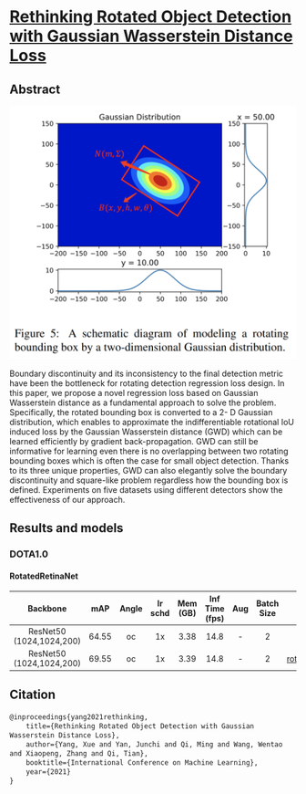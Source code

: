 # [Rethinking Rotated Object Detection with Gaussian Wasserstein Distance Loss](https://arxiv.org/pdf/2101.11952.pdf)

<!-- [ALGORITHM] -->
## Abstract

![illustration](https://raw.githubusercontent.com/zytx121/image-host/main/imgs/gwd.png)

Boundary discontinuity and its inconsistency to the final detection metric have been the bottleneck for rotating detection regression loss design. In this paper, we propose a novel regression loss based on Gaussian Wasserstein distance as a fundamental approach to solve the problem. Specifically, the rotated bounding box is converted to a 2- D Gaussian distribution, which enables to approximate the indifferentiable rotational IoU induced loss by the Gaussian Wasserstein distance (GWD) which can be learned efficiently by gradient back-propagation. GWD can still be informative for learning even there is no overlapping between two rotating bounding boxes which is often the case for small object detection. Thanks to its three unique properties, GWD can also elegantly solve the boundary discontinuity and square-like problem regardless how the bounding box is defined. Experiments on five datasets using different detectors show the effectiveness of our approach.

## Results and models

### DOTA1.0

#### RotatedRetinaNet
|    Backbone   |    mAP   | Angle | lr schd | Mem (GB) | Inf Time (fps) | Aug | Batch Size | Configs | Download |
|:------------:|:----------:|:-----------:|:---------:|:---------:|:---------:|:---------:|:---------:|:---------:|:-------------:|
| ResNet50 (1024,1024,200) | 64.55 | oc | 1x | 3.38 | 14.8 | - | 2 | [rotated_retinanet_hbb_r50_fpn_1x_dota_oc](../rotated_retinanet/rotated_retinanet_hbb_r50_fpn_1x_dota_oc.py) |  [model](https://download.openmmlab.com/mmrotate/v0.1.0/rotated_retinanet/rotated_retinanet_hbb_r50_fpn_1x_dota_oc/rotated_retinanet_hbb_r50_fpn_1x_dota_oc-e8a7c7df.pth) &#124; [log](https://download.openmmlab.com/mmrotate/v0.1.0/rotated_retinanet/rotated_retinanet_hbb_r50_fpn_1x_dota_oc/rotated_retinanet_hbb_r50_fpn_1x_dota_oc_20220121_095315.log.json)
| ResNet50 (1024,1024,200) | 69.55 | oc | 1x | 3.39 | 14.8 | - | 2 | [rotated_retinanet_hbb_gwd_r50_fpn_1x_dota_oc](./rotated_retinanet_hbb_gwd_r50_fpn_1x_dota_oc.py) |  [model](https://download.openmmlab.com/mmrotate/v0.1.0/gwd/rotated_retinanet_hbb_gwd_r50_fpn_1x_dota_oc/rotated_retinanet_hbb_gwd_r50_fpn_1x_dota_oc-41fd7805.pth) &#124; [log](https://download.openmmlab.com/mmrotate/v0.1.0/gwd/rotated_retinanet_hbb_gwd_r50_fpn_1x_dota_oc/rotated_retinanet_hbb_gwd_r50_fpn_1x_dota_oc_20220120_152421.log.json)


## Citation
```
@inproceedings{yang2021rethinking,
    title={Rethinking Rotated Object Detection with Gaussian Wasserstein Distance Loss},
    author={Yang, Xue and Yan, Junchi and Qi, Ming and Wang, Wentao and Xiaopeng, Zhang and Qi, Tian},
    booktitle={International Conference on Machine Learning},
    year={2021}
}
```

